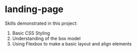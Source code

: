 # landing-page

Skills demonstrated in this project:
1. Basic CSS Styling
2. Understanding of the box model
3. Using Flexbox to make a basic layout and align elements
